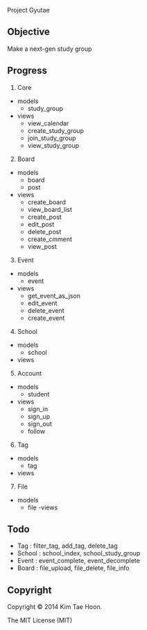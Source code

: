Project Gyutae


Objective
---------

Make a next-gen study group


Progress
--------

1. Core
  - models
    - study_group
  - views
    - view_calendar
    - create_study_group
    - join_study_group
    - view_study_group
2. Board
  - models
    - board
    - post
  - views
    - create_board
    - view_board_list
    - create_post
    - edit_post
    - delete_post
    - create_cmment
    - view_post
3. Event
  - models
    - event
  - views
    - get_event_as_json
    - edit_event
    - delete_event
    - create_event
4. School
  - models
    - school
  - views
5. Account
  - models
    - student
  - views
    - sign_in
    - sign_up
    - sign_out
    - follow
6. Tag
  - models
    - tag
  - views
7. File
  - models
    - file
  -views

Todo
----

- Tag : filter_tag, add_tag, delete_tag
- School : school_index, school_study_group
- Event : event_complete, event_decomplete
- Board : file_upload, file_delete, file_info


Copyright
---------

Copyright © 2014 Kim Tae Hoon.

The MIT License (MIT)
